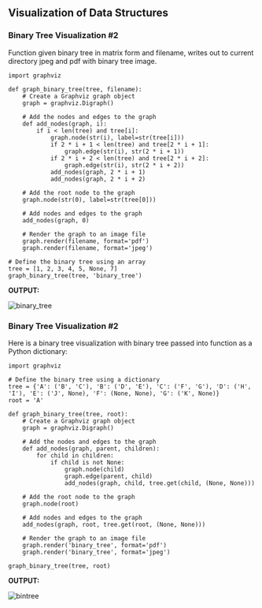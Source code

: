 ## Visualization of Data Structures 

### Binary Tree Visualization #2

Function given binary tree in matrix form and filename, writes out to current directory
jpeg and pdf with binary tree image. 

```
import graphviz

def graph_binary_tree(tree, filename):
    # Create a Graphviz graph object
    graph = graphviz.Digraph()

    # Add the nodes and edges to the graph
    def add_nodes(graph, i):
        if i < len(tree) and tree[i]:
            graph.node(str(i), label=str(tree[i]))
            if 2 * i + 1 < len(tree) and tree[2 * i + 1]:
                graph.edge(str(i), str(2 * i + 1))
            if 2 * i + 2 < len(tree) and tree[2 * i + 2]:
                graph.edge(str(i), str(2 * i + 2))
            add_nodes(graph, 2 * i + 1)
            add_nodes(graph, 2 * i + 2)

    # Add the root node to the graph
    graph.node(str(0), label=str(tree[0]))

    # Add nodes and edges to the graph
    add_nodes(graph, 0)

    # Render the graph to an image file
    graph.render(filename, format='pdf')
    graph.render(filename, format='jpeg')
    
# Define the binary tree using an array
tree = [1, 2, 3, 4, 5, None, 7]
graph_binary_tree(tree, 'binary_tree')
```
**OUTPUT:**

![binary_tree](https://user-images.githubusercontent.com/68504324/235374999-bfac27e8-13ec-4104-9861-783a073038ed.jpeg)

### Binary Tree Visualization #2

Here is a binary tree visualization with binary tree passed into function as a Python dictionary: 

```
import graphviz

# Define the binary tree using a dictionary
tree = {'A': ('B', 'C'), 'B': ('D', 'E'), 'C': ('F', 'G'), 'D': ('H', 'I'), 'E': ('J', None), 'F': (None, None), 'G': ('K', None)}
root = 'A'

def graph_binary_tree(tree, root):
    # Create a Graphviz graph object
    graph = graphviz.Digraph()

    # Add the nodes and edges to the graph
    def add_nodes(graph, parent, children):
        for child in children:
            if child is not None:
                graph.node(child)
                graph.edge(parent, child)
                add_nodes(graph, child, tree.get(child, (None, None)))

    # Add the root node to the graph
    graph.node(root)

    # Add nodes and edges to the graph
    add_nodes(graph, root, tree.get(root, (None, None)))

    # Render the graph to an image file
    graph.render('binary_tree', format='pdf')
    graph.render('binary_tree', format='jpeg')

graph_binary_tree(tree, root)
```

**OUTPUT:** 

![bintree](https://user-images.githubusercontent.com/68504324/235325068-5dfc84a2-7047-4ba7-ad51-e580f7c68c31.jpg)



